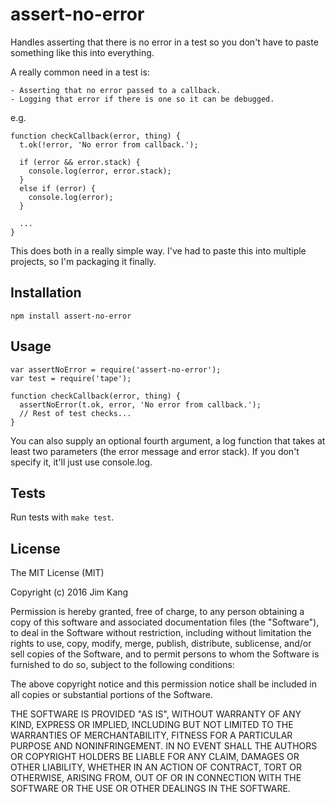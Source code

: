 assert-no-error
==================

Handles asserting that there is no error in a test so you don't have to paste something like this into everything.

A really common need in a test is:

    - Asserting that no error passed to a callback.
    - Logging that error if there is one so it can be debugged.

e.g.

    function checkCallback(error, thing) {
      t.ok(!error, 'No error from callback.');

      if (error && error.stack) {
        console.log(error, error.stack);
      }
      else if (error) {
        console.log(error);
      }

      ...
    }

This does both in a really simple way. I've had to paste this into multiple projects, so I'm packaging it finally.

Installation
------------

    npm install assert-no-error

Usage
-----

    var assertNoError = require('assert-no-error');
    var test = require('tape');

    function checkCallback(error, thing) {
      assertNoError(t.ok, error, 'No error from callback.');
      // Rest of test checks...
    }

You can also supply an optional fourth argument, a log function that takes at least two parameters (the error message and error stack). If you don't specify it, it'll just use console.log.

Tests
-----

Run tests with `make test`.

License
-------

The MIT License (MIT)

Copyright (c) 2016 Jim Kang

Permission is hereby granted, free of charge, to any person obtaining a copy
of this software and associated documentation files (the "Software"), to deal
in the Software without restriction, including without limitation the rights
to use, copy, modify, merge, publish, distribute, sublicense, and/or sell
copies of the Software, and to permit persons to whom the Software is
furnished to do so, subject to the following conditions:

The above copyright notice and this permission notice shall be included in
all copies or substantial portions of the Software.

THE SOFTWARE IS PROVIDED "AS IS", WITHOUT WARRANTY OF ANY KIND, EXPRESS OR
IMPLIED, INCLUDING BUT NOT LIMITED TO THE WARRANTIES OF MERCHANTABILITY,
FITNESS FOR A PARTICULAR PURPOSE AND NONINFRINGEMENT. IN NO EVENT SHALL THE
AUTHORS OR COPYRIGHT HOLDERS BE LIABLE FOR ANY CLAIM, DAMAGES OR OTHER
LIABILITY, WHETHER IN AN ACTION OF CONTRACT, TORT OR OTHERWISE, ARISING FROM,
OUT OF OR IN CONNECTION WITH THE SOFTWARE OR THE USE OR OTHER DEALINGS IN
THE SOFTWARE.
